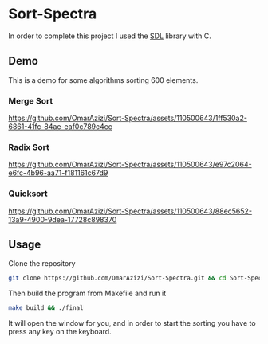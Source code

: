 # Sort-Spectra
In order to complete this project I used the [SDL](https://www.libsdl.org/) library with C.

## Demo 
This is a demo for some algorithms sorting 600 elements.

### Merge Sort

https://github.com/OmarAzizi/Sort-Spectra/assets/110500643/1ff530a2-6861-41fc-84ae-eaf0c789c4cc

### Radix Sort

https://github.com/OmarAzizi/Sort-Spectra/assets/110500643/e97c2064-e6fc-4b96-aa71-f181161c67d9

### Quicksort

https://github.com/OmarAzizi/Sort-Spectra/assets/110500643/88ec5652-13a9-4900-9dea-17728c898370

## Usage
Clone the repository
```bash
git clone https://github.com/OmarAzizi/Sort-Spectra.git && cd Sort-Spectra
```

Then build the program from Makefile and run it
```bash
make build && ./final
```

It will open the window for you, and in order to start the sorting you have to press any key on the keyboard.

